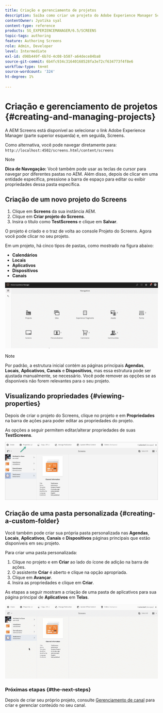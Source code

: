 ```yaml
---
title: Criação e gerenciamento de projetos
description: Saiba como criar um projeto do Adobe Experience Manager Screens.
contentOwner: Jyotika syal
content-type: reference
products: SG_EXPERIENCEMANAGER/6.5/SCREENS
topic-tags: authoring
feature: Authoring Screens
role: Admin, Developer
level: Intermediate
exl-id: d98b449f-6b7d-4c08-b507-a64dece84ba8
source-git-commit: 6b4fc934c31640168528fa3e72cf634773f4f8e6
workflow-type: tm+mt
source-wordcount: '324'
ht-degree: 1%

---
```


# Criação e gerenciamento de projetos {#creating-and-managing-projects}

A AEM Screens está disponível ao selecionar o link Adobe Experience Manager (parte superior esquerda) e, em seguida, Screens.

Como alternativa, você pode navegar diretamente para: `http://localhost:4502/screens.html/content/screens`

>[!NOTE]
>**Dica de Navegação:**
>Você também pode usar as teclas de cursor para navegar por diferentes pastas no AEM. Além disso, depois de clicar em uma entidade específica, pressione a barra de espaço para editar ou exibir propriedades dessa pasta específica.

## Criação de um novo projeto do Screens

1. Clique em **Screens** da sua instância AEM.
1. Clique em **Criar projeto do Screens**.
1. Insira o título como **TestScreens** e clique em **Salvar**.

O projeto é criado e o traz de volta ao console Projeto do Screens. Agora você pode clicar no seu projeto.

Em um projeto, há cinco tipos de pastas, como mostrado na figura abaixo:

* **Calendários**
* **Locais**
* **Aplicativos**
* **Dispositivos**
* **Canais**

![player1](assets/create-project.gif)

>[!NOTE]
>
>Por padrão, a estrutura inicial contém as páginas principais **Agendas**, **Locais**, **Aplicativos**, **Canais** e **Dispositivos**, mas essa estrutura pode ser ajustada manualmente, se necessário. Você pode remover as opções se as disponíveis não forem relevantes para o seu projeto.


## Visualizando propriedades {#viewing-properties}

Depois de criar o projeto do Screens, clique no projeto e em **Propriedades** na barra de ações para poder editar as propriedades do projeto.

As opções a seguir permitem editar/alterar propriedades de suas **TestScreens**.

![imagem](assets/create-project2.png)

## Criação de uma pasta personalizada {#creating-a-custom-folder}

Você também pode criar sua própria pasta personalizada nas **Agendas**, **Locais**, **Aplicativos**, **Canais** e **Dispositivos** páginas principais que estão disponíveis em seu projeto.

Para criar uma pasta personalizada:

1. Clique no projeto e em **Criar** ao lado do ícone de adição na barra de ações.
1. O assistente **Criar** é aberto e clique na opção apropriada.
1. Clique em **Avançar**.
1. Insira as propriedades e clique em **Criar**.

As etapas a seguir mostram a criação de uma pasta de aplicativos para sua página principal de **Aplicativos** em **Telas**.

![player2-1](assets/create-project3.gif)

### Próximas etapas {#the-next-steps}

Depois de criar seu próprio projeto, consulte [Gerenciamento de canal](managing-channels.md) para criar e gerenciar conteúdo no seu canal.
